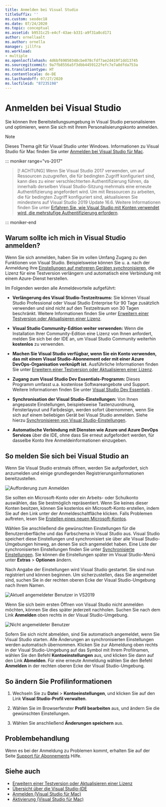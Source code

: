```yaml
---
title: Anmelden bei Visual Studio
titleSuffix: ''
ms.custom: seodec18
ms.date: 07/24/2020
ms.topic: conceptual
ms.assetid: b9531c25-e4cf-43ae-b331-a9f31a8cd171
author: ornellaalt
ms.author: ornella
manager: jillfra
ms.workload:
- multiple
ms.openlocfilehash: 4d6bf69050348cbe078cfdf7ae2d419f1dd13745
ms.sourcegitcommit: 9a7fb8556a5f3dbb4459122fefc7e7a8dfda753a
ms.translationtype: HT
ms.contentlocale: de-DE
ms.lasthandoff: 07/27/2020
ms.locfileid: "87235198"
---
```

# <a name="sign-in-to-visual-studio"></a>Anmelden bei Visual Studio

Sie können Ihre Bereitstellungsumgebung in Visual Studio personalisieren und optimieren, wenn Sie sich mit Ihrem Personalisierungskonto anmelden.

> [!NOTE]
> Dieses Thema gilt für Visual Studio unter Windows. Informationen zu Visual Studio für Mac finden Sie unter [Anmelden bei Visual Studio für Mac](/visualstudio/mac/signing-in).

::: moniker range="vs-2017"

> [! ACHTUNG] Wenn Sie Visual Studio 2017 verwenden, um auf Ressourcen zuzugreifen, die für bedingten Zugriff konfiguriert sind, kann dies zu einer verschlechterten Authentifizierung führen, da innerhalb derselben Visual Studio-Sitzung mehrmals eine erneute Authentifizierung angefordert wird. 
> Um mit Ressourcen zu arbeiten, die für bedingten Zugriff konfiguriert sind, aktualisieren Sie mindestens auf Visual Studio 2019 Update 16.6. Weitere Informationen finden Sie unter [Erfahren Sie, wie Visual Studio mit Konten verwendet wird, die mehrstufige Authentifizierung erfordern](work-with-multi-factor-authentication.md).

::: moniker-end

## <a name="why-should-i-sign-in-to-visual-studio"></a>Warum sollte ich mich in Visual Studio anmelden?

Wenn Sie sich anmelden, haben Sie im vollen Umfang Zugang zu den Funktionen von Visual Studio. Beispielsweise können Sie u. a. nach der Anmeldung Ihre [Einstellungen auf mehreren Geräten synchronisieren](synchronized-settings-in-visual-studio.md), die Lizenz für eine Testversion verlängern und automatisch eine Verbindung mit einem Azure-Dienst herstellen.

Im Folgenden werden alle Anmeldevorteile aufgeführt:
- **Verlängerung des Visual Studio-Testzeitraums:** Sie können Visual Studio Professional oder Visual Studio Enterprise für 90 Tage zusätzlich verwenden und sind nicht auf den Testzeitraum von 30 Tagen beschränkt. Weitere Informationen finden Sie unter [Erweitern einer Testversion oder Aktualisieren einer Lizenz](../ide/how-to-unlock-visual-studio.md).

- **Visual Studio Community-Edition weiter verwenden:** Wenn die Installation Ihrer Community-Edition eine Lizenz von Ihnen anfordert, melden Sie sich bei der IDE an, um Visual Studio Community weiterhin **kostenlos** zu verwenden. 

- **Machen Sie Visual Studio verfügbar, wenn Sie ein Konto verwenden, das mit einem Visual Studio-Abonnement oder mit einer Azure DevOps-Organisation verknüpft ist**. Ausführliche Informationen finden Sie unter [Erweitern einer Testversion oder Aktualisieren einer Lizenz](../ide/how-to-unlock-visual-studio.md).

- **Zugang zum Visual Studio Dev Essentials-Programm:** Dieses Programm umfasst u.a. kostenlose Softwareangebote und Support. Weitere Informationen finden Sie unter [Visual Studio Dev Essentials](https://visualstudio.microsoft.com/dev-essentials/) .

- **Synchronisation der Visual Studio-Einstellungen:** Von Ihnen angepasste Einstellungen, beispielsweise Tastenzuordnung, Fensterlayout und Farbdesign, werden sofort übernommen, wenn Sie sich auf einem beliebigen Gerät bei Visual Studio anmelden. Siehe hierzu [Synchronisieren von Visual Studio-Einstellungen](../ide/synchronized-settings-in-visual-studio.md).

- **Automatische Verbindung mit Diensten wie Azure und Azure DevOps Services** über die IDE, ohne dass Sie erneut aufgefordert werden, für dasselbe Konto Ihre Anmeldeinformationen einzugeben.

## <a name="how-to-sign-in-to-visual-studio"></a>So melden Sie sich bei Visual Studio an

Wenn Sie Visual Studio erstmals öffnen, werden Sie aufgefordert, sich anzumelden und einige grundlegenden Registrierungsinformationen bereitzustellen. 

![Aufforderung zum Anmelden](../ide/media/vs2019_signinpopup.png)

Sie sollten ein Microsoft-Konto oder ein Arbeits- oder Schulkonto auswählen, das Sie bestmöglich repräsentiert. Wenn Sie keines dieser Konten besitzen, können Sie kostenlos ein Microsoft-Konto erstellen, indem Sie auf den Link unter der Anmeldeschaltfläche klicken. Falls Problemen auftreten, lesen Sie [Erstellen eines neuen Microsoft-Kontos](https://support.microsoft.com/help/4026324/microsoft-account-how-to-create).

Wählen Sie anschließend die gewünschten Einstellungen für die Benutzeroberfläche und das Farbschema in Visual Studio aus. Visual Studio speichert diese Einstellungen und synchronisiert sie über alle Visual Studio-Umgebungen hinweg, an denen Sie sich angemeldet haben. Eine Liste der synchronisierten Einstellungen finden Sie unter [Synchronisierte Einstellungen](../ide/synchronized-settings-in-visual-studio.md). Sie können die Einstellungen später im Visual Studio-Menü unter **Extras** > **Optionen** ändern.

Nach Angabe der Einstellungen wird Visual Studio gestartet. Sie sind nun registriert und können beginnen. Um sicherzustellen, dass Sie angemeldet sind, suchen Sie in der rechten oberen Ecke der Visual Studio-Umgebung nach Ihrem Namen.

![Aktuell angemeldeter Benutzer in VS2019](../ide/media/vs2019_username.png)

Wenn Sie sich beim ersten Öffnen von Visual Studio nicht anmelden möchten, können Sie dies später jederzeit nachholen. Suchen Sie nach dem Link **Anmelden** oben rechts in der Visual Studio-Umgebung. 

![Nicht angemeldeter Benutzer](../ide/media/vs2019_usernotsignedin.png)

Sofern Sie sich nicht abmelden, sind Sie automatisch angemeldet, wenn Sie Visual Studio starten. Alle Änderungen an synchronisierten Einstellungen werden automatisch übernommen. Klicken Sie zur Abmeldung oben rechts in der Visual Studio-Umgebung auf das Symbol mit Ihrem Profilnamen, wählen Sie den Befehl **Kontoeinstellungen** aus, und klicken Sie dann auf den Link **Abmelden**. Für eine erneute Anmeldung wählen Sie den Befehl **Anmelden** in der rechten oberen Ecke der Visual Studio-Umgebung.

## <a name="to-change-your-profile-information"></a>So ändern Sie Profilinformationen

1. Wechseln Sie zu **Datei** > **Kontoeinstellungen**, und klicken Sie auf den Link **Visual Studio-Profil verwalten**.

1. Wählen Sie im Browserfenster **Profil bearbeiten** aus, und ändern Sie die gewünschten Einstellungen.

1. Wählen Sie anschließend **Änderungen speichern** aus.

## <a name="troubleshooting"></a>Problembehandlung

Wenn es bei der Anmeldung zu Problemen kommt, erhalten Sie auf der Seite [Support für Abonnements](https://visualstudio.microsoft.com/subscriptions/support/) Hilfe.

## <a name="see-also"></a>Siehe auch

* [Erweitern einer Testversion oder Aktualisieren einer Lizenz](../ide/how-to-unlock-visual-studio.md)
* [Übersicht über die Visual Studio-IDE](../get-started/visual-studio-ide.md)
* [Anmelden (Visual Studio für Mac)](/visualstudio/mac/signing-in)
* [Aktivierung (Visual Studio für Mac)](/visualstudio/mac/activation)
